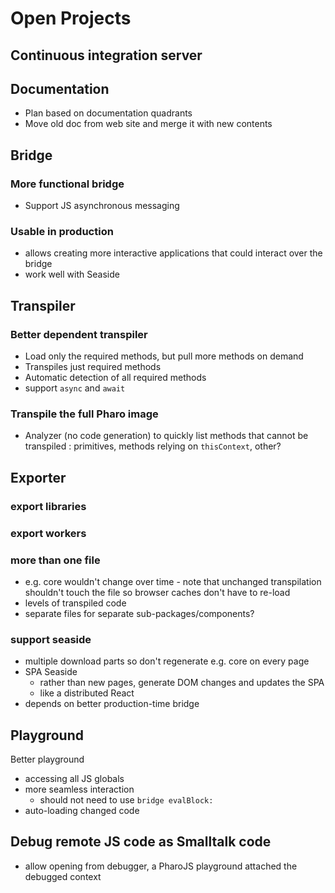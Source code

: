 # Open Projects

## Continuous integration server

## Documentation
- Plan based on documentation quadrants
- Move old doc from web site and merge it with new contents

## Bridge
### More functional bridge
- Support JS asynchronous messaging

### Usable in production
- allows creating more interactive applications that could interact over the bridge
- work well with Seaside

## Transpiler

### Better dependent transpiler
- Load only the required methods, but pull more methods on demand
- Transpiles just required methods
- Automatic detection of all required methods 
- support `async` and `await`
  
### Transpile the full Pharo image 
- Analyzer (no code generation) to quickly list methods that cannot be transpiled : primitives, methods relying on `thisContext`, other?

## Exporter
### export libraries
### export workers
### more than one file
- e.g. core  wouldn't change over time - note that unchanged transpilation shouldn't touch the file so browser caches don't have to re-load
- levels of transpiled code
- separate files for separate sub-packages/components?
### support seaside
- multiple download parts so don't regenerate e.g. core on every page
- SPA Seaside
	- rather than new pages, generate DOM changes and updates the SPA
	- like a distributed React
- depends on better production-time bridge


## Playground
Better playground
- accessing all JS globals
- more seamless interaction
	- should not need to use `bridge evalBlock:`
- auto-loading changed code


## Debug remote JS code as Smalltalk code
- allow opening from debugger, a PharoJS playground attached the debugged context

